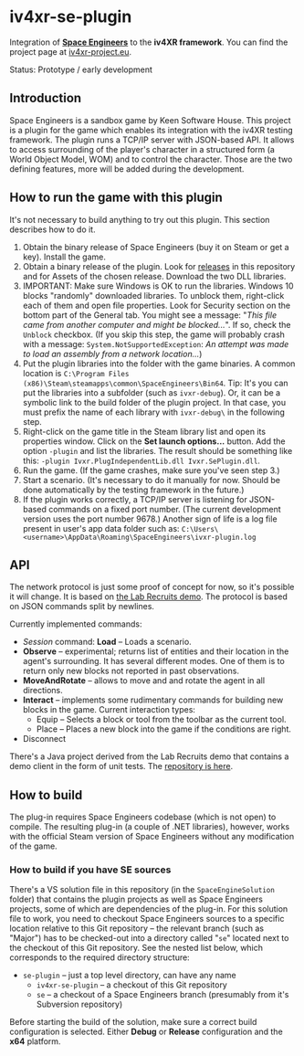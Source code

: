 # iv4xr-se-plugin
Integration of **[Space Engineers](https://www.spaceengineersgame.com/)** to the **iv4XR framework**. You can find the project page at [iv4xr-project.eu](https://iv4xr-project.eu/).

Status: Prototype / early development

## Introduction

Space Engineers is a sandbox game by Keen Software House. This project is a plugin for the game which enables its integration with the iv4XR testing framework. The plugin runs a TCP/IP server with JSON-based API. It allows to access surrounding of the player's character in a structured form (a World Object Model, WOM) and to control the character. Those are the two defining features, more will be added during the development.

## How to run the game with this plugin

It's not necessary to build anything to try out this plugin. This section describes how to do it.

1. Obtain the binary release of Space Engineers (buy it on Steam or get a key). Install the game.
2. Obtain a binary release of the plugin. Look for [releases](https://github.com/iv4xr-project/iv4xr-se-plugin/releases) in this repository and for Assets of the chosen release. Download the two DLL libraries.
3. IMPORTANT: Make sure Windows is OK to run the libraries. Windows 10 blocks "randomly" downloaded libraries. To unblock them, right-click each of them and open file properties. Look for Security section on the bottom part of the General tab. You might see a message: "*This file came from another computer and might be blocked...*". If so, check the `Unblock` checkbox.
   (If you skip this step, the game will probably crash with a message: `System.NotSupportedException`: *An attempt was made to load an assembly from a network location...*)
4. Put the plugin libraries into the folder with the game binaries. A common location is `C:\Program Files (x86)\Steam\steamapps\common\SpaceEngineers\Bin64`.
   Tip: It's you can put the libraries into a subfolder (such as `ivxr-debug`). Or, it can be a symbolic link to the build folder of the plugin project. In that case, you must prefix the name of each library with `ivxr-debug\` in the following step. 
5. Right-click on the game title in the Steam library list and open its properties window. Click on the **Set launch options...** button. Add the option `-plugin` and list the libraries. The result should be something like this: `-plugin Ivxr.PlugIndependentLib.dll Ivxr.SePlugin.dll`.
6. Run the game. (If the game crashes, make sure you've seen step 3.)
7. Start a scenario. (It's necessary to do it manually for now. Should be done automatically by the testing framework in the future.)
8. If the plugin works correctly, a TCP/IP server is listening for JSON-based commands on a fixed port number. (The current development version uses the port number 9678.) 
   Another sign of life is a log file present in user's app data folder such as: `C:\Users\<username>\AppData\Roaming\SpaceEngineers\ivxr-plugin.log`

## API

The network protocol is just some proof of concept for now, so it's possible it will change. It is based on [the Lab Recruits demo](https://github.com/iv4xr-project/iv4xrDemo). The protocol is based on JSON commands split by newlines.

Currently implemented commands:

- *Session* command: **Load** – Loads a scenario.
- **Observe** – experimental; returns list of entities and their location in the agent's surrounding. It has several different modes. One of them is to return only new blocks not reported in past observations.
- **MoveAndRotate** – allows to move and and rotate the agent in all directions.
- **Interact** – implements some rudimentary commands for building new blocks in the game. Current interaction types:
  - Equip – Selects a block or tool from the toolbar as the current tool.
  - Place – Places a new block into the game if the conditions are right.
- Disconnect

There's a Java project derived from the Lab Recruits demo that contains a demo client in the form of unit tests. The [repository is here](https://github.com/iv4xr-project/iv4xrDemo-space-engineers).

## How to build

The plug-in requires Space Engineers codebase (which is not open) to compile. The resulting plug-in (a couple of .NET libraries), however, works with the official Steam version of Space Engineers without any modification of the game.

### How to build if you have SE sources

There's a VS solution file in this repository (in the `SpaceEngineSolution` folder) that contains the plugin projects as well as Space Engineers projects, some of which are dependencies of the plug-in. For this solution file to work, you need to checkout Space Engineers sources to a specific location relative to this Git repository – the relevant branch (such as "Major") has to be checked-out into a directory called "`se`" located next to the checkout of this Git repository. See the nested list below, which corresponds to the required directory structure:

* `se-plugin` – just a top level directory, can have any name
  * `iv4xr-se-plugin` – a checkout of this Git repository
  * `se` – a checkout of a Space Engineers branch (presumably from it's Subversion repository)

Before starting the build of the solution, make sure a correct build configuration is selected. Either **Debug** or **Release** configuration and the **x64** platform.
